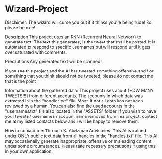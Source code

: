 # Wizard-Project
Disclaimer:
The wizard will curse you out if it thinks you're being rude! So please be nice!

Description
This project uses an RNN (Recurrent Neural Network) to generate text. The text this generates, is the tweet that shall be posted. It is automated to respond to specific usernames but will respond until it gets over saturated with comments.

Precautions
Any generated text will be scanned!

If you see this project and the AI has tweeted something offensive and / or something that you think should not be tweeted, please do not contact me that is the point

Information about the gathered data:
This project uses about {HOW MANY TWEETS!!!} from different accounts. The accounts in which data was extracted is in the "handles.txt" file. Most, if not all data has not been reviewed by a human. You can also find the used accounts in the "usernames.txt" file also located in the "ASSETS" folder. If you wish to have your tweets / usernames / account name removed from this project, contact me at my listed contacts below and i will be happy to remove them.

How to contact me:
Through X: Aiwizman
Advisories:
This AI is trained under ONLY public text data from all handles in the "handles.txt" file.
This AI may occasionally generate inappropriate, offensive or misleading content under some circumstances. Please take necessary precautions if using this in your own application.
